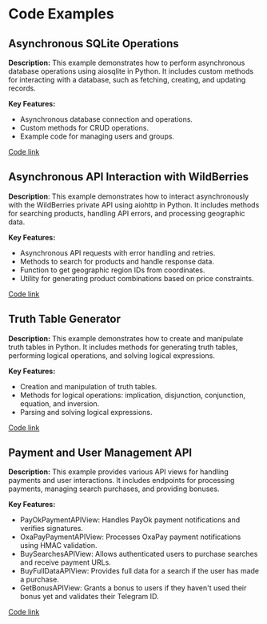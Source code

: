 # Code Examples

## Asynchronous SQLite Operations
**Description:** This example demonstrates how to perform asynchronous database operations using aiosqlite in Python. It includes custom methods for interacting with a database, such as fetching, creating, and updating records.

**Key Features:**
* Asynchronous database connection and operations.
* Custom methods for CRUD operations. 
* Example code for managing users and groups.

[Code link](simple_orm.py)


## Asynchronous API Interaction with WildBerries
**Description**: This example demonstrates how to interact asynchronously with the WildBerries private API using aiohttp in Python. It includes methods for searching products, handling API errors, and processing geographic data.

**Key Features:**
* Asynchronous API requests with error handling and retries.
* Methods to search for products and handle response data. 
* Function to get geographic region IDs from coordinates. 
* Utility for generating product combinations based on price constraints.

[Code link](wildberries_private_api_wrapper.py)


## Truth Table Generator
**Description:** This example demonstrates how to create and manipulate truth tables in Python. It includes methods for generating truth tables, performing logical operations, and solving logical expressions.

**Key Features:**
* Creation and manipulation of truth tables.
* Methods for logical operations: implication, disjunction, conjunction, equation, and inversion. 
* Parsing and solving logical expressions.

[Code link](bool_math_calculator.py)


## Payment and User Management API
**Description:** This example provides various API views for handling payments and user interactions. It includes endpoints for processing payments, managing search purchases, and providing bonuses.

**Key Features:**
* PayOkPaymentAPIView: Handles PayOk payment notifications and verifies signatures.
* OxaPayPaymentAPIView: Processes OxaPay payment notifications using HMAC validation.
* BuySearchesAPIView: Allows authenticated users to purchase searches and receive payment URLs.
* BuyFullDataAPIView: Provides full data for a search if the user has made a purchase.
* GetBonusAPIView: Grants a bonus to users if they haven't used their bonus yet and validates their Telegram ID.

[Code link](django_views.py)

